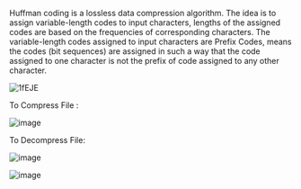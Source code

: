 Huffman coding is a lossless data compression algorithm. The idea is to assign variable-length codes to input characters, lengths of the assigned codes are based on the frequencies of corresponding characters. 
The variable-length codes assigned to input characters are Prefix Codes, means the codes (bit sequences) are assigned in such a way that the code assigned to one character is not the prefix of code assigned to any other character.

![1fEJE](https://github.com/amandeepsirohi/Huffman_Encoding_Decoding/assets/125798090/5e25c80b-8f86-45b5-9685-5ef32e6c4954)

To Compress File :

![image](https://github.com/amandeepsirohi/Huffman_Encoding_Decoding/assets/125798090/b802de4e-bb4b-4a0e-8888-a9b23f70d505)


To Decompress File: 

![image](https://github.com/amandeepsirohi/Huffman_Encoding_Decoding/assets/125798090/8b1b18ab-063e-4dbf-8697-d3a7fbb08200)


![image](https://github.com/amandeepsirohi/Huffman_Encoding_Decoding/assets/125798090/8d3f0342-00a6-4dd7-b82b-d718296d478a)
